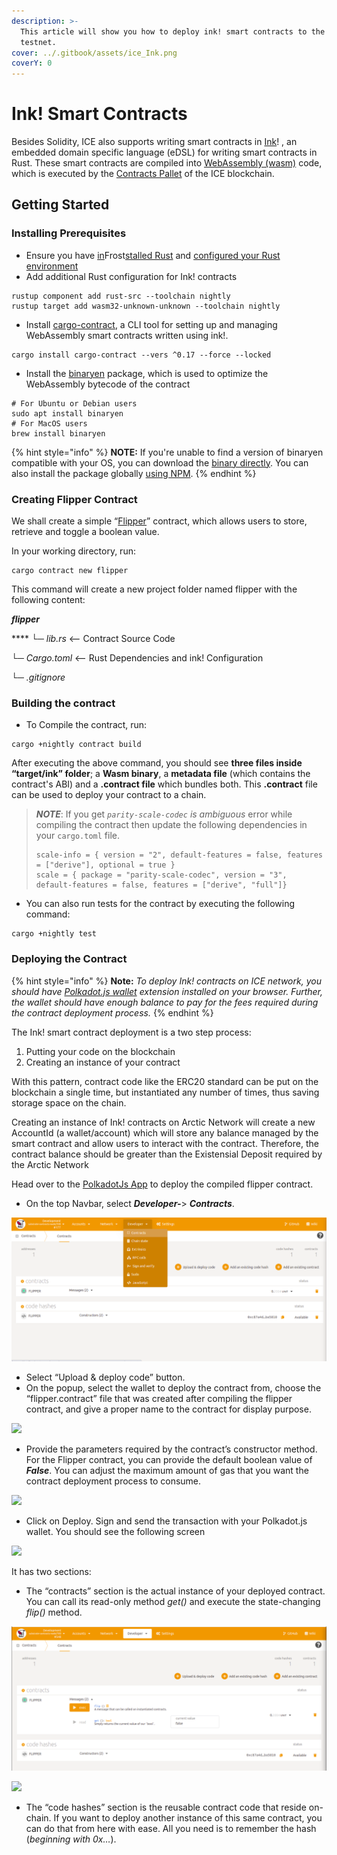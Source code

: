 ```yaml
---
description: >-
  This article will show you how to deploy ink! smart contracts to the Arctic
  testnet.
cover: ../.gitbook/assets/ice_Ink.png
coverY: 0
---
```


# Ink! Smart Contracts

Besides Solidity, ICE also supports writing smart contracts in [Ink](https://paritytech.github.io/ink-docs/)! , an embedded domain specific language (eDSL) for writing smart contracts in Rust. These smart contracts are compiled into [WebAssembly (wasm)](https://webassembly.org)  code, which is executed by the [Contracts Pallet](https://docs.substrate.io/v3/runtime/smart-contracts/#contracts-pallet)  of the ICE blockchain.

## Getting Started

### **Installing Prerequisites**

* Ensure you have [in](running-ice-blockchain-locally.md#install-rust)Frost[stalled Rust](running-ice-blockchain-locally.md#install-rust)  and [configured your Rust environment](running-ice-blockchain-locally.md#configure-your-rust-environment)
* Add additional Rust configuration for Ink! contracts

```
rustup component add rust-src --toolchain nightly
rustup target add wasm32-unknown-unknown --toolchain nightly
```

* Install [cargo-contract](https://github.com/paritytech/cargo-contract),  a CLI tool for setting up and managing WebAssembly smart contracts written using ink!.

```
cargo install cargo-contract --vers ^0.17 --force --locked
```

* Install the [binaryen](https://github.com/WebAssembly/binaryen)  package, which is used to optimize the WebAssembly bytecode of the contract

```
# For Ubuntu or Debian users
sudo apt install binaryen
# For MacOS users
brew install binaryen
```

{% hint style="info" %}
**NOTE:** If you're unable to find a version of binaryen compatible with your OS, you can download the [binary directly](https://github.com/WebAssembly/binaryen/releases). You can also install the package globally [using NPM](https://www.npmjs.com/package/binaryen).
{% endhint %}

### **Creating Flipper Contract**

We shall create a simple “[Flipper](https://github.com/paritytech/ink/blob/v3.0.0-rc8/examples/flipper/lib.rs)” contract, which allows users to store, retrieve and toggle a boolean value.

In your working directory, run:

```
cargo contract new flipper
```

This command will create a new project folder named flipper with the following content:

_**flipper**_&#x20;

&#x20;      ****       └─ _lib.rs_                    <-- Contract Source Code&#x20;

&#x20;     └─ _Cargo.toml_         <-- Rust Dependencies and ink! Configuration&#x20;

&#x20;     └─ _.gitignore_

### **Building the contract**

* To Compile the contract, run:

```
cargo +nightly contract build
```

After executing the above command, you should see **three files inside “target/ink” folder**; a **Wasm binary**, a **metadata file** (which contains the contract's ABI) and a **.contract file** which bundles both. This **.contract** file can be used to deploy your contract to a chain.

> _**NOTE**_: If you get _`parity-scale-codec` is ambiguous_ error while compiling the contract then update the following dependencies in your `cargo.toml` file.
>
> ```
> scale-info = { version = "2", default-features = false, features = ["derive"], optional = true } 
> scale = { package = "parity-scale-codec", version = "3", default-features = false, features = ["derive", "full"]}
> ```

* You can also run tests for the contract by executing the following command:

```
cargo +nightly test
```

### **Deploying the Contract**

{% hint style="info" %}
**Note:** _To deploy Ink! contracts on ICE network, you should have_ [_Polkadot.js wallet_](https://docs.icenetwork.io/polkadot.js-app/advanced#installing-polkadot-js-wallet-extension) _extension installed on your browser. Further, the wallet should have enough balance to pay for the fees required during the contract deployment process._
{% endhint %}

The Ink! smart contract deployment is a two step process:

1. Putting your code on the blockchain
2. Creating an instance of your contract

With this pattern, contract code like the ERC20 standard can be put on the blockchain a single time, but instantiated any number of times, thus saving storage space on the chain.

Creating an instance of Ink! contracts on Arctic Network will create a new AccountId (a wallet/account) which will store any balance managed by the smart contract and allow users to interact with the contract. Therefore, the contract balance should be greater than the Existensial Deposit required by the Arctic Network

Head over to the [PolkadotJs App](https://polkadot.js.org/apps/?rpc=wss%3A%2F%2Farctic-rpc.icenetwork.io%3A9944#/explorer)  to deploy the compiled flipper contract.&#x20;

* On the top Navbar, select _**Developer-**_> _**Contracts**_.

![](<../.gitbook/assets/image (5) (1).png>)

* Select “Upload & deploy code” button.
* On the popup, select the wallet to deploy the contract from, choose the “flipper.contract” file that was created after compiling the flipper contract, and give a proper name to the contract for display purpose.

![](https://lh3.googleusercontent.com/M1vB8lLEuIto7\_8e2FNHpZ4vsI2gsQ4bZi8Fif66a35YB0lif74OIZXjEsToDyE\_Y\_\_7mD7R-m5VZlWHvGENevnnmZm9NXtZ9SJwAOY7X\_FjUN7LALEcEbjs5hiU6Yk3DCLOOsRl)

* Provide the parameters required by the contract’s constructor method. For the Flipper contract, you can provide the default boolean value of _**False**_. You can adjust the maximum amount of gas that you want the contract deployment process to consume.

![](https://lh3.googleusercontent.com/eWvgPnaER0ureil2uPQEAFyPzKzzylEcaNLWbdjaZAFYiKoo9cjOCOg1sueM4JIjCvV27oAwMS\_2md9AGtEPVOEWlcmsSUiHlCgCVBReoOPJP0OqVNla4KQ-Wz1uhdwwBBdqB8og)

* Click on Deploy. Sign and send the transaction with your Polkadot.js wallet. You should see the following screen

![](https://lh5.googleusercontent.com/kYo4yBT5vkO3l-Z6x5jMl182FLsXyWAS0AniY-Nu81YR3vQqKV2BtrIFw7kq8R2281G52oSPaeQlMJJlhhRfpG1J3yKrJ5UHgg2rnxpc8LHspjKlUQ7CXcdDZWjskucwXv9xPcED)

It has two sections:&#x20;

* The “contracts” section is the actual instance of your deployed contract. You can call its read-only method _get()_ and execute the state-changing _flip()_ method.

![](<../.gitbook/assets/image (4).png>)

![](https://lh3.googleusercontent.com/iwbHyRuqtOhWYbUSLPcQBxTItJNRhXi4BN2ura0s8nIrL3VBJrbeCb-g5K7KQl5-Cy43oUSQvaTw9QZMeGQ06UOoohqim6mWaoK6nnV-Pb6\_sOk0GXF4CDUHRnWjoGUkA6Ca6C0W)

* The “code hashes” section is the reusable contract code that reside on-chain. If you want to deploy another instance of this same contract, you can do that from here with ease. All you need is to remember the hash (_beginning with 0x…_).
